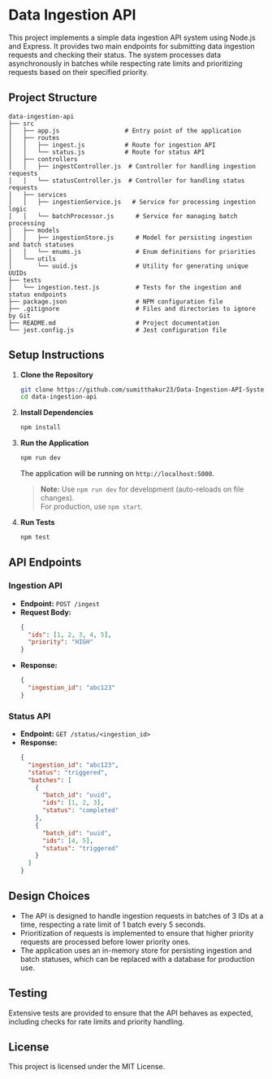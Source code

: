 # Data Ingestion API

This project implements a simple data ingestion API system using Node.js and Express. It provides two main endpoints for submitting data ingestion requests and checking their status. The system processes data asynchronously in batches while respecting rate limits and prioritizing requests based on their specified priority.

## Project Structure

```
data-ingestion-api
├── src
│   ├── app.js                  # Entry point of the application
│   ├── routes
│   │   ├── ingest.js           # Route for ingestion API
│   │   └── status.js           # Route for status API
│   ├── controllers
│   │   ├── ingestController.js  # Controller for handling ingestion requests
│   │   └── statusController.js  # Controller for handling status requests
│   ├── services
│   │   ├── ingestionService.js   # Service for processing ingestion logic
│   │   └── batchProcessor.js      # Service for managing batch processing
│   ├── models
│   │   ├── ingestionStore.js      # Model for persisting ingestion and batch statuses
│   │   └── enums.js               # Enum definitions for priorities
│   └── utils
│       └── uuid.js                # Utility for generating unique UUIDs
├── tests
│   └── ingestion.test.js          # Tests for the ingestion and status endpoints
├── package.json                   # NPM configuration file
├── .gitignore                     # Files and directories to ignore by Git
├── README.md                      # Project documentation
└── jest.config.js                 # Jest configuration file
```

## Setup Instructions

1. **Clone the Repository**
   ```bash
   git clone https://github.com/sumitthakur23/Data-Ingestion-API-System.git
   cd data-ingestion-api
   ```

2. **Install Dependencies**
   ```bash
   npm install
   ```

3. **Run the Application**
   ```bash
   npm run dev
   ```
   The application will be running on `http://localhost:5000`.

   > **Note:** Use `npm run dev` for development (auto-reloads on file changes).  
   > For production, use `npm start`.

4. **Run Tests**
   ```bash
   npm test
   ```

## API Endpoints

### Ingestion API

- **Endpoint:** `POST /ingest`
- **Request Body:**
  ```json
  {
    "ids": [1, 2, 3, 4, 5],
    "priority": "HIGH"
  }
  ```
- **Response:**
  ```json
  {
    "ingestion_id": "abc123"
  }
  ```

### Status API

- **Endpoint:** `GET /status/<ingestion_id>`
- **Response:**
  ```json
  {
    "ingestion_id": "abc123",
    "status": "triggered",
    "batches": [
      {
        "batch_id": "uuid",
        "ids": [1, 2, 3],
        "status": "completed"
      },
      {
        "batch_id": "uuid",
        "ids": [4, 5],
        "status": "triggered"
      }
    ]
  }
  ```

## Design Choices

- The API is designed to handle ingestion requests in batches of 3 IDs at a time, respecting a rate limit of 1 batch every 5 seconds.
- Prioritization of requests is implemented to ensure that higher priority requests are processed before lower priority ones.
- The application uses an in-memory store for persisting ingestion and batch statuses, which can be replaced with a database for production use.

## Testing

Extensive tests are provided to ensure that the API behaves as expected, including checks for rate limits and priority handling.

## License

This project is licensed under the MIT License.